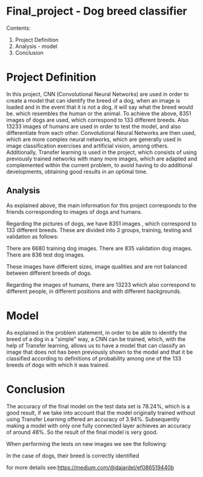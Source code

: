 # Final_project -  Dog breed classifier
Contents:
1. Project Definition
2. Analysis - model
3. Conclusion

# Project Definition
In this project, CNN (Convolutional Neural Networks) are used in order to create a model that can identify the breed of a dog, when an image is loaded and in the event that it is not a dog, it will say what the breed would be. which resembles the human or the animal.
To achieve the above, 8351 images of dogs are used, which correspond to 133 different breeds. Also 13233 images of humans are used in order to test the model, and also differentiate from each other.
Convolutional Neural Networks are then used, which are more complex neural networks, which are generally used in image classification exercises and artificial vision, among others.
Additionally, Transfer learning is used in the project, which consists of using previously trained networks with many more images, which are adapted and complemented within the current problem, to avoid having to do additional developments, obtaining good results in an optimal time.

## Analysis ##
As explained above, the main information for this project corresponds to the friends corresponding to images of dogs and humans.

Regarding the pictures of dogs, we have 8351 images , which correspond to 133 different breeds. These are divided into 3 groups, training, testing and validation as follows:

There are 6680 training dog images.
There are 835 validation dog images.
There are 836 test dog images.

These images have different sizes, image qualities and are not balanced between different breeds of dogs.

Regarding the images of humans, there are 13233 which also correspond to different people, in different positions and with different backgrounds.

# Model

As explained in the problem statement, in order to be able to identify the breed of a dog in a "simple" way, a CNN can be trained, which, with the help of Transfer learning, allows us to have a model that can classify an image that does not has been previously shown to the model and that it be classified according to definitions of probability among one of the 133 breeds of dogs with which it was trained.

# Conclusion

The accuracy of the final model on the test data set is 78.24%, which is a good result, if we take into account that the model originally trained without using Transfer Learning offered an accuracy of 3.94%. Subsequently making a model with only one fully connected layer achieves an accuracy of around 48%. So the result of the final model is very good.

When performing the tests on new images we see the following:

In the case of dogs, their breed is correctly identified


for more details see:https://medium.com/@dajardel/ef086519440b


